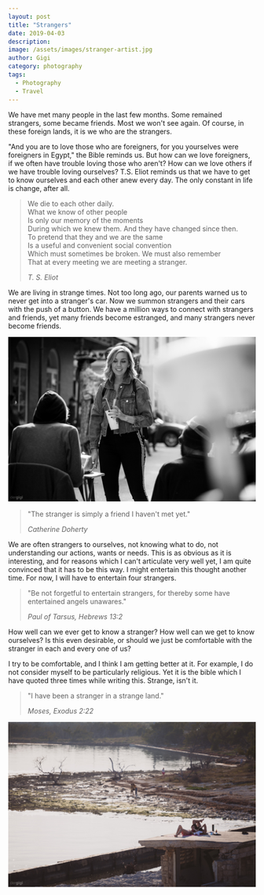 ```yaml
---
layout: post
title: "Strangers"
date: 2019-04-03
description:
image: /assets/images/stranger-artist.jpg
author: Gigi
category: photography
tags:
  - Photography
  - Travel
---
```


We have met many people in the last few months. Some remained strangers, some became friends. Most we won't see again. Of course, in these foreign lands, it is we who are the strangers.

"And you are to love those who are foreigners, for you yourselves were foreigners in Egypt," the Bible reminds us. But how can we love foreigners, if we often have trouble loving those who aren't? How can we love others if we have trouble loving ourselves? T.S. Eliot reminds us that we have to get to know ourselves and each other anew every day. The only constant in life is change, after all.

> We die to each other daily.<br/>
> What we know of other people<br/>
> Is only our memory of the moments<br/>
> During which we knew them. And they have changed since then.<br/>
> To pretend that they and we are the same<br/>
> Is a useful and convenient social convention<br/>
> Which must sometimes be broken. We must also remember<br/>
> That at every meeting we are meeting a stranger.
>
> <cite>T. S. Eliot</cite>

We are living in strange times. Not too long ago, our parents warned us to never get into a stranger's car. Now we summon strangers and their cars with the push of a button. We have a million ways to connect with strangers and friends, yet many friends become estranged, and many strangers never become friends.

![Stranger in the streets](/assets/images/stranger-in-the-streets.jpg#full)

> "The stranger is simply a friend I haven't met yet."
>
> <cite>Catherine Doherty</cite>

We are often strangers to ourselves, not knowing what to do, not understanding our actions, wants or needs. This is as obvious as it is interesting, and for reasons which I can't articulate very well yet, I am quite convinced that it has to be this way. I might entertain this thought another time. For now, I will have to entertain four strangers.

> "Be not forgetful to entertain strangers, for thereby some have entertained angels unawares."
>
> <cite>Paul of Tarsus, Hebrews 13:2</cite>

How well can we ever get to know a stranger? How well can we get to know ourselves? Is this even desirable, or should we just be comfortable with the stranger in each and every one of us?

I try to be comfortable, and I think I am getting better at it. For example, I do not consider myself to be particularly religious. Yet it is the bible which I have quoted three times while writing this. Strange, isn't it.

> "I have been a stranger in a strange land."
>
> <cite>Moses, Exodus 2:22</cite>

![Strangers sunbathing](/assets/images/strangers-sunbathing.jpg#full)
